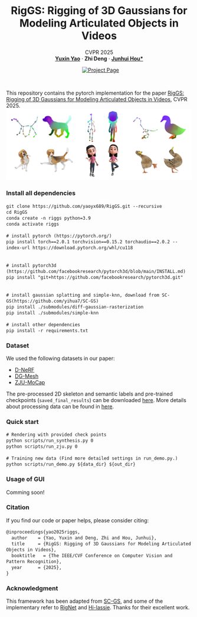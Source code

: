 <br />
<p align="center">
    <h1 align="center">
        RigGS: Rigging of 3D Gaussians for Modeling Articulated Objects in Videos
    </h1>

  <p align="center">
  CVPR 2025
    <br />
    <a href="https://yaoyx689.github.io/"><strong>Yuxin Yao</strong></a>
    ·
    <strong>Zhi Deng</strong>
    ·
    <a href="https://sites.google.com/site/junhuihoushomepage/"><strong>Junhui Hou*</strong></a>
  </p>

  <p align="center">
    <a href='https://yaoyx689.github.io/RigGS.html' style='padding-left: 0.5rem;'>
      <img src='https://img.shields.io/badge/Project-Page-blue?style=flat&logo=Google%20chrome&logoColor=blue' alt='Project Page'></a>
  </p>

</p>
<br />

This repository contains the pytorch implementation for the paper [RigGS: Rigging of 3D Gaussians for Modeling Articulated Objects in Videos](https://arxiv.org/abs/2503.16822), CVPR 2025. 
![teaser.png](assets/teaser.png)


### Install all dependencies  
```shell
git clone https://github.com/yaoyx689/RigGS.git --recursive
cd RigGS 
conda create -n riggs python=3.9 
conda activate riggs

# install pytorch (https://pytorch.org/)
pip install torch==2.0.1 torchvision==0.15.2 torchaudio==2.0.2 --index-url https://download.pytorch.org/whl/cu118


# install pytorch3d (https://github.com/facebookresearch/pytorch3d/blob/main/INSTALL.md)
pip install "git+https://github.com/facebookresearch/pytorch3d.git"


# install gaussian splatting and simple-knn, download from SC-GS(https://github.com/yihua7/SC-GS) 
pip install ./submodules/diff-gaussian-rasterization
pip install ./submodules/simple-knn

# install other dependencies
pip install -r requirements.txt 
```


### Dataset
We used the following datasets in our paper:

- [D-NeRF](https://www.dropbox.com/scl/fi/cdcmkufncwcikk1dzbgb4/data.zip?rlkey=n5m21i84v2b2xk6h7qgiu8nkg&e=2&dl=0)
- [DG-Mesh](https://github.com/Isabella98Liu/DG-Mesh)
- [ZJU-MoCap](https://github.com/zju3dv/neuralbody/blob/master/INSTALL.md#zju-mocap-dataset) 

The pre-processed 2D skeleton and semantic labels and pre-trained checkpoints (`saved_final_results`) can be downloaded [here](https://drive.google.com/file/d/1xkfbqsaXhHEJUrr1LV2ICwyMC5ejNIDY/view?usp=sharing). More details about processing data can be found in [here](./process_data/README.md). 



### Quick start

```
# Rendering with provided check points
python scripts/run_synthesis.py 0 
python scripts/run_zju.py 0 

# Training new data (Find more detailed settings in run_demo.py.)
python scripts/run_demo.py ${data_dir} ${out_dir} 
```

### Usage of GUI
Comming soon!


### Citation 
If you find our code or paper helps, please consider citing:
```
@inproceedings{yao2025riggs,
  author    = {Yao, Yuxin and Deng, Zhi and Hou, Junhui},
  title     = {RigGS: Rigging of 3D Gaussians for Modeling Articulated Objects in Videos},
  booktitle   = {The IEEE/CVF Conference on Computer Vision and Pattern Recognition},
  year      = {2025},
}
```

### Acknowledgment
This framework has been adapted from [SC-GS](https://github.com/yihua7/SC-GS), and some of the implementary refer to [RigNet](https://github.com/zhan-xu/RigNet) and [Hi-lassie](https://github.com/google/hi-lassie). Thanks for their excellent work.